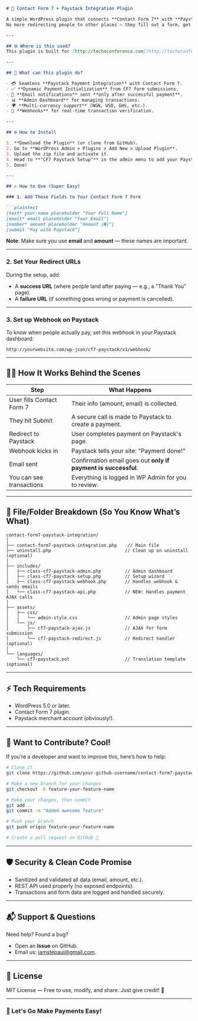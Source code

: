 ```markdown
# 🎉 Contact Form 7 + Paystack Integration Plugin

A simple WordPress plugin that connects **Contact Form 7** with **Paystack** so people can make payments right from your forms!  
No more redirecting people to other places — they fill out a form, get taken to Paystack, pay, and you get notified. Easy!

---

## 🌐 Where is this used?
This plugin is built for [http://techoconference.com](http://techoconference.com), but you can use it on **any WordPress site running Contact Form 7**.

---

## 🚀 What can this plugin do?

- 💳 Seamless **Paystack Payment Integration** with Contact Form 7.
- ✅ **Dynamic Payment Initialization** from CF7 form submissions.
- 🔔 **Email notifications** sent **only after successful payment**.
- 📊 **Admin Dashboard** for managing transactions.
- 🌍 **Multi-currency support** (NGN, USD, GHS, etc.).
- 🔗 **Webhooks** for real-time transaction verification.

---

## ⚙️ How to Install

1. **Download the Plugin** (or clone from GitHub).
2. Go to **WordPress Admin > Plugins > Add New > Upload Plugin**.
3. Upload the zip file and activate it.
4. Head to **"CF7 Paystack Setup"** in the admin menu to add your Paystack keys and settings.
5. Done!

---

## ✍️ How to Use (Super Easy)

### 1. Add These Fields to Your Contact Form 7 Form

```plaintext
[text* your-name placeholder "Your Full Name"]
[email* email placeholder "Your Email"]
[number* amount placeholder "Amount (₦)"]
[submit "Pay with Paystack"]
```

**Note**: Make sure you use **email** and **amount** — these names are important.

---

### 2. Set Your Redirect URLs

During the setup, add:
- A **success URL** (where people land after paying — e.g., a "Thank You" page).
- A **failure URL** (if something goes wrong or payment is cancelled).

---

### 3. Set up Webhook on Paystack

To know when people actually pay, set this webhook in your Paystack dashboard:

```
http://yourwebsite.com/wp-json/cf7-paystack/v1/webhook/
```

---

## 🧑‍💻 How It Works Behind the Scenes

| Step                      | What Happens                                            |
|--------------------------|--------------------------------------------------------|
| User fills Contact Form 7 | Their info (amount, email) is collected.                |
| They hit Submit           | A secure call is made to Paystack to create a payment. |
| Redirect to Paystack     | User completes payment on Paystack's page.              |
| Webhook kicks in          | Paystack tells your site: "Payment done!"               |
| Email sent                | Confirmation email goes out **only if payment is successful**. |
| You can see transactions  | Everything is logged in WP Admin for you to review.    |

---

## 📁 File/Folder Breakdown (So You Know What’s What)

```
contact-form7-paystack-integration/
│
├── contact-form7-paystack-integration.php    // Main file
├── uninstall.php                            // Clean up on uninstall (optional)
│
├── includes/
│   ├── class-cf7-paystack-admin.php         // Admin dashboard
│   ├── class-cf7-paystack-setup.php         // Setup wizard
│   ├── class-cf7-paystack-webhook.php       // Handles webhook & sends emails
│   └── class-cf7-paystack-api.php           // NEW: Handles payment AJAX calls
│
├── assets/
│   ├── css/
│   │   └── admin-style.css                  // Admin page styles
│   └── js/
│       ├── cf7-paystack-ajax.js             // AJAX for form submission
│       └── cf7-paystack-redirect.js         // Redirect handler (optional)
│
└── languages/
    └── cf7-paystack.pot                     // Translation template (optional)
```

---

## ⚡ Tech Requirements

- WordPress 5.0 or later.
- Contact Form 7 plugin.
- Paystack merchant account (obviously!).

---

## 🤝 Want to Contribute? Cool!

If you’re a developer and want to improve this, here’s how to help:

```bash
# Clone it
git clone https://github.com/your-github-username/contact-form7-paystack-integration.git

# Make a new branch for your changes
git checkout -b feature-your-feature-name

# Make your changes, then commit
git add .
git commit -m "Added awesome feature"

# Push your branch
git push origin feature-your-feature-name

# Create a pull request on GitHub 🎉
```

---

## 🛡 Security & Clean Code Promise

- Sanitized and validated all data (email, amount, etc.).
- REST API used properly (no exposed endpoints).
- Transactions and form data are logged and handled securely.

---

## 📬 Support & Questions

Need help? Found a bug?  
- Open an **Issue** on GitHub.
- Email us: [iamstepaul@gmail.com](mailto:iamstepaul@gmail.com).

---

## 📃 License

MIT License — Free to use, modify, and share. Just give credit! 🎉

---

### 🚀 Let's Go Make Payments Easy!
```
